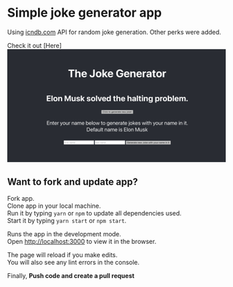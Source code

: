 # Simple joke generator app

Using [icndb.com](http://www.icndb.com) API for random joke generation. Other perks were added.

Check it out [Here]
![Simple joke generator](/public/Screenshot.png)

## Want to fork and update app?

Fork app.\
Clone app in your local machine.\
Run it by typing `yarn` or `npm` to update all dependencies used.\
Start it by typing `yarn start` or `npm start`.

Runs the app in the development mode.\
Open [http://localhost:3000](http://localhost:3000) to view it in the browser.

The page will reload if you make edits.\
You will also see any lint errors in the console.

Finally, **Push code and create a pull request**